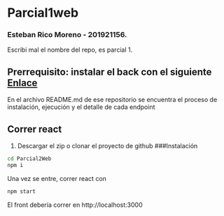 # Parcial1web
### Esteban Rico Moreno - 201921156.
Escribi mal el nombre del repo, es parcial 1.

## Prerrequisito: instalar el back con el siguiente [Enlace]([https://nodejs.org/](https://github.com/isis3710-uniandes/202320_Parcial1_Back)) 
En el archivo README.md de ese repositorio se encuentra el proceso de instalación, ejecución y el detalle de cada endpoint

## Correr react
1. Descargar el zip o clonar el proyecto de github
###Instalación

```sh
cd Parcial2Web
npm i
```
Una vez se entre, correr react con 
```sh
npm start
```
El front debería correr en http://localhost:3000
